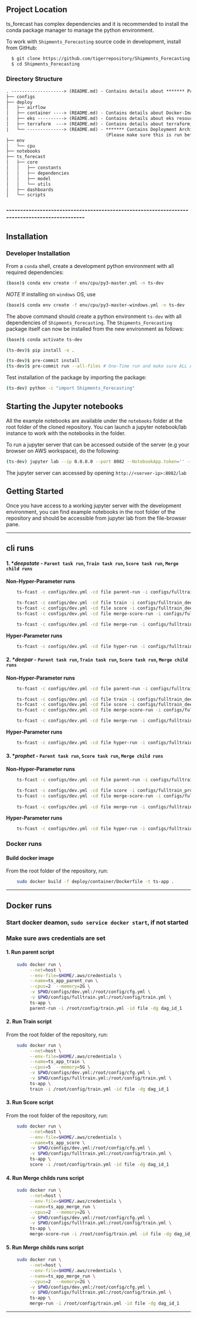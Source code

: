 ## Project Location

ts_forecast has complex dependencies and it is recommended to install the conda package manager to manage the python environment.

To work with `Shipments_Forecasting` source code in development, install from GitHub:
```bash
  $ git clone https://github.com/tigerrepository/Shipments_Forecasting
  $ cd Shipments_Forecasting
```

### Directory Structure
```html
. --------------------> (README.md) - Contains details about ******* Project-Structure *******, Developer-Instructions
├── configs
├── deploy
│   ├── airflow
│   ├── container ----> (README.md) - Contains details about Docker-Images Remove/Build/Push to ECR
|   ├── eks ----------> (README.md) - Contains details about eks resource YMLs
│   ├── terraform  ---> (README.md) - Contains details about terraform, terragrunt scripts
|   └── --------------> (README.md) - ******* Contains Deployment Architecture & Instructions ******* 
                                      (Please make sure this is run before running any commands from other READMEs)
├── env
│   └── cpu
├── notebooks
├── ts_forecast
│   ├── core
│   │   ├── constants
│   │   ├── dependencies
│   │   ├── model
│   │   └── utils
│   ├── dashboards
│   └── scripts
```
### ---------------------------------------------------------------------------------------------


## Installation

### Developer Installation

From a `conda` shell, create a development python environment with all required dependencies:
```bash
(base)$ conda env create -f env/cpu/py3-master.yml -n ts-dev
```

*NOTE* If installing on `windows` OS, use
```bash
(base)$ conda env create -f env/cpu/py3-master-windows.yml -n ts-dev
```

The above command should create a python environment `ts-dev` with all dependencies of `Shipments_Forecasting`. The `Shipments_Forecasting` package itself can now be installed from the new environment as follows:
```bash
(base)$ conda activate ts-dev

(ts-dev)$ pip install -e .

(ts-dev)$ pre-commit install
(ts-dev)$ pre-commit run --all-files # One-Time run and make sure ALL ARE PASSED.
```

Test installation of the package by importing the package:
```bash
(ts-dev) python -c "import Shipments_Forecasting"
```

## Starting the Jupyter notebooks

All the example notebooks are available under the `notebooks` folder at the root folder of the cloned repository. You can launch a jupyter notebook/lab instance to work with the notebooks in the folder. 

To run a jupyter server that can be accessed outside of the server (e.g your browser on AWS workspace), do the following:
```bash
(ts-dev) jupyter lab --ip 0.0.0.0 --port 8082 --NotebookApp.token='' --NotebookApp.password='' --no-browser
```

The jupyter server can accessed by opening `http://<server-ip>:8082/lab`


## Getting Started

Once you have access to a working jupyter server with the development environment, you can find example notebooks in the root folder of the repository and should be accessible from jupyter lab from the file-browser pane.

----------------------------------------------------
## cli runs

#### 1. **deepstate* - `Parent task run`, `Train task run`, `Score task run`, `Merge child runs`

**Non-Hyper-Parameter runs**
```bash
    ts-fcast -c configs/dev.yml -cd file parent-run -i configs/fulltrain_deepstate.yml -id file -dg dag_deepstate_03

    ts-fcast -c configs/dev.yml -cd file train -i configs/fulltrain_deepstate.yml -id file -dg dag_deepstate_03
    ts-fcast -c configs/dev.yml -cd file score -i configs/fulltrain_deepstate.yml -id file -dg dag_deepstate_03
    ts-fcast -c configs/dev.yml -cd file merge-score-run -i configs/fulltrain_deepstate.yml -id file -dg dag_deepstate_03

    ts-fcast -c configs/dev.yml -cd file merge-run -i configs/fulltrain_deepstate.yml -id file -dg dag_deepstate_03
```

**Hyper-Parameter runs**
```bash
    ts-fcast -c configs/dev.yml -cd file hyper-run -i configs/fulltrain_deepstate.yml -id file -dg dag_deepstate_04
```


#### 2. **deepar* - `Parent task run`, `Train task run`, `Score task run`, `Merge child runs`

**Non-Hyper-Parameter runs**
```bash
    ts-fcast -c configs/dev.yml -cd file parent-run -i configs/fulltrain_deepar.yml -id file -dg dag_deepar_01

    ts-fcast -c configs/dev.yml -cd file train -i configs/fulltrain_deepar.yml -id file -dg dag_deepar_01
    ts-fcast -c configs/dev.yml -cd file score -i configs/fulltrain_deepar.yml -id file -dg dag_deepar_01
    ts-fcast -c configs/dev.yml -cd file merge-score-run -i configs/fulltrain_deepar.yml -id file -dg dag_deepar_01

    ts-fcast -c configs/dev.yml -cd file merge-run -i configs/fulltrain_deepar.yml -id file -dg dag_deepar_01
```

**Hyper-Parameter runs**
```bash
    ts-fcast -c configs/dev.yml -cd file hyper-run -i configs/fulltrain_deepar.yml -id file -dg dag_deepar_02
```


#### 3. **prophet* - `Parent task run`, `Score task run`, `Merge child runs`

**Non-Hyper-Parameter runs**
```bash
    ts-fcast -c configs/dev.yml -cd file parent-run -i configs/fulltrain_prophet.yml -id file -dg dag_prophet_02

    ts-fcast -c configs/dev.yml -cd file score -i configs/fulltrain_prophet.yml -id file -dg dag_prophet_02
    ts-fcast -c configs/dev.yml -cd file merge-score-run -i configs/fulltrain_prophet.yml -id file -dg dag_prophet_02
    
    ts-fcast -c configs/dev.yml -cd file merge-run -i configs/fulltrain_prophet.yml -id file -dg dag_prophet_02
```

**Hyper-Parameter runs**
```bash
    ts-fcast -c configs/dev.yml -cd file hyper-run -i configs/fulltrain_prophet.yml -id file -dg dag_prophet_03
```


### Docker runs

#### Build docker image

From the root folder of the repository, run:
```bash
    sudo docker build -f deploy/container/Dockerfile -t ts-app .
```

----------------------------------------------------
## Docker runs

### Start docker deamon, `sudo service docker start`, if not started
### Make sure aws credentials are set

#### 1. Run parent script
```bash
    sudo docker run \
         --net=host \
         --env-file=$HOME/.aws/credentials \
         --name=ts_app_parent_run \
         --cpus=2  --memory=2G \
         -v $PWD/configs/dev.yml:/root/config/cfg.yml \
         -v $PWD/configs/fulltrain.yml:/root/config/train.yml \
         ts-app \
         parent-run -i /root/config/train.yml -id file -dg dag_id_1
```


#### 2. Run Train script

From the root folder of the repository, run:
```bash
    sudo docker run \
         --net=host \
         --env-file=$HOME/.aws/credentials \
         --name=ts_app_train \
         --cpus=5  --memory=5G \
         -v $PWD/configs/dev.yml:/root/config/cfg.yml \
         -v $PWD/configs/fulltrain.yml:/root/config/train.yml \
         ts-app \
         train -i /root/config/train.yml -id file -dg dag_id_1
```

#### 3. Run Score script

From the root folder of the repository, run:
```bash
    sudo docker run \
         --net=host \
         --env-file=$HOME/.aws/credentials \
         --name=ts_app_score \
         -v $PWD/configs/dev.yml:/root/config/cfg.yml \
         -v $PWD/configs/fulltrain.yml:/root/config/train.yml \
         ts-app \
         score -i /root/config/train.yml -id file -dg dag_id_1
```

#### 4. Run Merge childs runs script
```bash
    sudo docker run \
         --net=host \
         --env-file=$HOME/.aws/credentials \
         --name=ts_app_merge_run \
         --cpus=2  --memory=2G \
         -v $PWD/configs/dev.yml:/root/config/cfg.yml \
         -v $PWD/configs/fulltrain.yml:/root/config/train.yml \
         ts-app \
         merge-score-run -i /root/config/train.yml -id file -dg dag_id_1
```

#### 5. Run Merge childs runs script
```bash
    sudo docker run \
         --net=host \
         --env-file=$HOME/.aws/credentials \
         --name=ts_app_merge_run \
         --cpus=2  --memory=2G \
         -v $PWD/configs/dev.yml:/root/config/cfg.yml \
         -v $PWD/configs/fulltrain.yml:/root/config/train.yml \
         ts-app \
         merge-run -i /root/config/train.yml -id file -dg dag_id_1
```

----------------------------------------------------